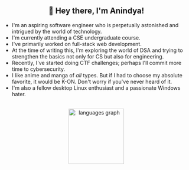 <h2 align="center">👋 Hey there, I'm Anindya!</h2>

<!--
**Anindya-ctrl/Anindya-ctrl** is a ✨ _special_ ✨ repository because its `README.md` (this file) appears on your GitHub profile.

Here are some ideas to get you started:
-->
- I'm an aspiring software engineer who is perpetually astonished and intrigued by the world of technology.
- I'm currently attending a CSE undergraduate course.
- I've primarily worked on full-stack web development.
- At the time of writing this, I'm exploring the world of DSA and trying to strengthen the basics not only for CS but also for engineering.
- Recently, I've started doing CTF challenges; perhaps I'll commit more time to cybersecurity.
- I like anime and manga of *all* types. But if I had to choose my absolute favorite, it would be K-ON. Don't worry if you've never heard of it.
- I'm also a fellow desktop Linux enthusiast and a passionate Windows hater.


<br />
<div align="center">
  <img src="https://github-readme-stats.vercel.app/api/top-langs/?username=Atr-eus&layout=compact&theme=dracula" height="150" alt="languages graph"  />
</div>
